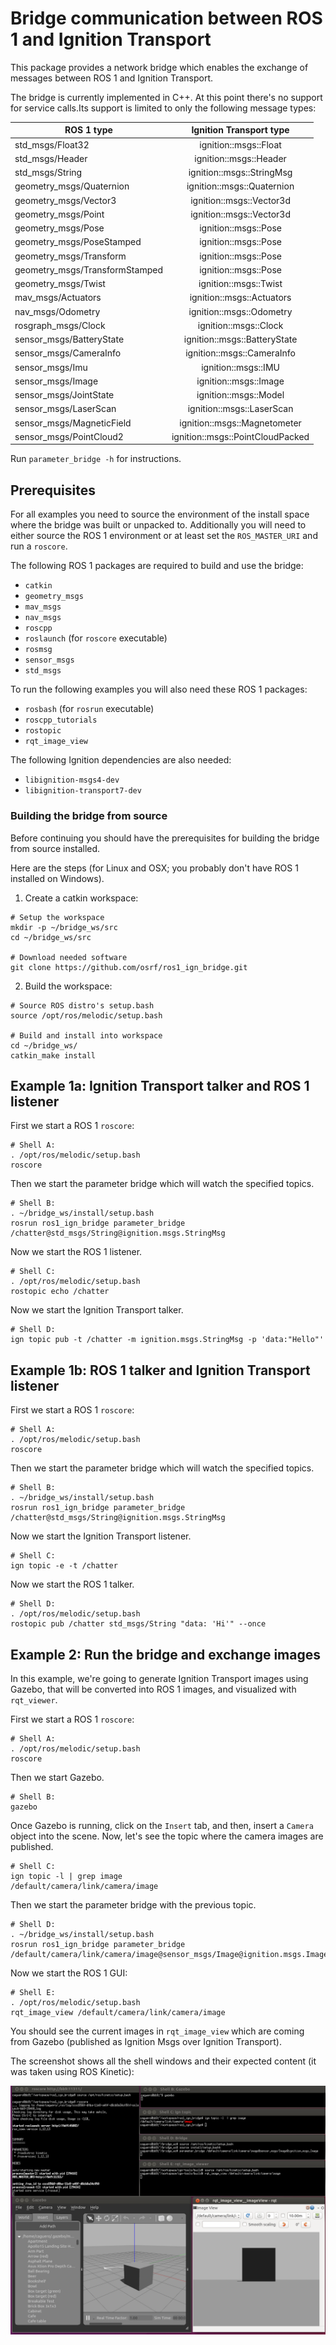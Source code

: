 # Bridge communication between ROS 1 and Ignition Transport

This package provides a network bridge which enables the exchange of messages
between ROS 1 and Ignition Transport.

The bridge is currently implemented in C++. At this point there's no support for
service calls.Its support is limited to only the following message types:

| ROS 1 type                     | Ignition Transport type          |
|--------------------------------|:--------------------------------:|
| std_msgs/Float32               | ignition::msgs::Float            |
| std_msgs/Header                | ignition::msgs::Header           |
| std_msgs/String                | ignition::msgs::StringMsg        |
| geometry_msgs/Quaternion       | ignition::msgs::Quaternion       |
| geometry_msgs/Vector3          | ignition::msgs::Vector3d         |
| geometry_msgs/Point            | ignition::msgs::Vector3d         |
| geometry_msgs/Pose             | ignition::msgs::Pose             |
| geometry_msgs/PoseStamped      | ignition::msgs::Pose             |
| geometry_msgs/Transform        | ignition::msgs::Pose             |
| geometry_msgs/TransformStamped | ignition::msgs::Pose             |
| geometry_msgs/Twist            | ignition::msgs::Twist            |
| mav_msgs/Actuators             | ignition::msgs::Actuators        |
| nav_msgs/Odometry              | ignition::msgs::Odometry         |
| rosgraph_msgs/Clock            | ignition::msgs::Clock            |
| sensor_msgs/BatteryState       | ignition::msgs::BatteryState     |
| sensor_msgs/CameraInfo         | ignition::msgs::CameraInfo       |
| sensor_msgs/Imu                | ignition::msgs::IMU              |
| sensor_msgs/Image              | ignition::msgs::Image            |
| sensor_msgs/JointState         | ignition::msgs::Model            |
| sensor_msgs/LaserScan          | ignition::msgs::LaserScan        |
| sensor_msgs/MagneticField      | ignition::msgs::Magnetometer     |
| sensor_msgs/PointCloud2        | ignition::msgs::PointCloudPacked |

Run `parameter_bridge -h` for instructions.

## Prerequisites

For all examples you need to source the environment of the install space where
the bridge was built or unpacked to.
Additionally you will need to either source the ROS 1 environment or at least
set the `ROS_MASTER_URI` and run a `roscore`.

The following ROS 1 packages are required to build and use the bridge:
* `catkin`
* `geometry_msgs`
* `mav_msgs`
* `nav_msgs`
* `roscpp`
* `roslaunch` (for `roscore` executable)
* `rosmsg`
* `sensor_msgs`
* `std_msgs`

To run the following examples you will also need these ROS 1 packages:
* `rosbash` (for `rosrun` executable)
* `roscpp_tutorials`
* `rostopic`
* `rqt_image_view`

The following Ignition dependencies are also needed:
* `libignition-msgs4-dev`
* `libignition-transport7-dev`

### Building the bridge from source

Before continuing you should have the prerequisites for building the bridge from
source installed.

Here are the steps (for Linux and OSX; you probably don't have ROS 1 installed
on Windows).

1. Create a catkin workspace:

```
# Setup the workspace
mkdir -p ~/bridge_ws/src
cd ~/bridge_ws/src

# Download needed software
git clone https://github.com/osrf/ros1_ign_bridge.git
```

2. Build the workspace:

```
# Source ROS distro's setup.bash
source /opt/ros/melodic/setup.bash

# Build and install into workspace
cd ~/bridge_ws/
catkin_make install
```

## Example 1a: Ignition Transport talker and ROS 1 listener

First we start a ROS 1 `roscore`:

```
# Shell A:
. /opt/ros/melodic/setup.bash
roscore
```

Then we start the parameter bridge which will watch the specified topics.

```
# Shell B:
. ~/bridge_ws/install/setup.bash
rosrun ros1_ign_bridge parameter_bridge /chatter@std_msgs/String@ignition.msgs.StringMsg
```

Now we start the ROS 1 listener.

```
# Shell C:
. /opt/ros/melodic/setup.bash
rostopic echo /chatter
```

Now we start the Ignition Transport talker.

```
# Shell D:
ign topic pub -t /chatter -m ignition.msgs.StringMsg -p 'data:"Hello"'
```

## Example 1b: ROS 1 talker and Ignition Transport listener

First we start a ROS 1 `roscore`:

```
# Shell A:
. /opt/ros/melodic/setup.bash
roscore
```

Then we start the parameter bridge which will watch the specified topics.

```
# Shell B:
. ~/bridge_ws/install/setup.bash
rosrun ros1_ign_bridge parameter_bridge /chatter@std_msgs/String@ignition.msgs.StringMsg
```

Now we start the Ignition Transport listener.

```
# Shell C:
ign topic -e -t /chatter
```

Now we start the ROS 1 talker.

```
# Shell D:
. /opt/ros/melodic/setup.bash
rostopic pub /chatter std_msgs/String "data: 'Hi'" --once
```

## Example 2: Run the bridge and exchange images

In this example, we're going to generate Ignition Transport images using Gazebo,
that will be converted into ROS 1 images, and visualized with `rqt_viewer`.

First we start a ROS 1 `roscore`:

```
# Shell A:
. /opt/ros/melodic/setup.bash
roscore
```

Then we start Gazebo.

```
# Shell B:
gazebo
```

Once Gazebo is running, click on the `Insert` tab, and then, insert a `Camera`
object into the scene. Now, let's see the topic where the camera images are
published.

```
# Shell C:
ign topic -l | grep image
/default/camera/link/camera/image
```

Then we start the parameter bridge with the previous topic.

```
# Shell D:
. ~/bridge_ws/install/setup.bash
rosrun ros1_ign_bridge parameter_bridge /default/camera/link/camera/image@sensor_msgs/Image@ignition.msgs.Image
```

Now we start the ROS 1 GUI:

```
# Shell E:
. /opt/ros/melodic/setup.bash
rqt_image_view /default/camera/link/camera/image
```

You should see the current images in `rqt_image_view` which are coming from
Gazebo (published as Ignition Msgs over Ignition Transport).

The screenshot shows all the shell windows and their expected content
(it was taken using ROS Kinetic):

![Ignition Transport images and ROS 1 rqt](images/bridge_image_exchange.png)
